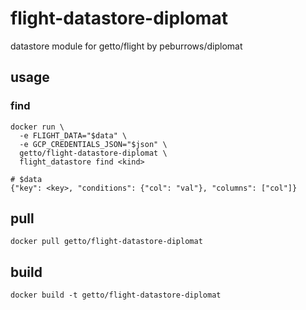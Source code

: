 # flight-datastore-diplomat

datastore module for getto/flight by peburrows/diplomat

## usage

### find

```
docker run \
  -e FLIGHT_DATA="$data" \
  -e GCP_CREDENTIALS_JSON="$json" \
  getto/flight-datastore-diplomat \
  flight_datastore find <kind>

# $data
{"key": <key>, "conditions": {"col": "val"}, "columns": ["col"]}
```

## pull

```
docker pull getto/flight-datastore-diplomat
```

## build

```
docker build -t getto/flight-datastore-diplomat
```
